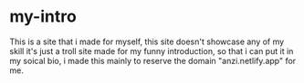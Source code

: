 # my-intro
This is a site  that i made for myself, this site doesn't showcase any of my skill it's just a troll site made for my funny introduction, so that i can put it in my soical bio, i made this mainly to reserve the domain "anzi.netlify.app" for me.
